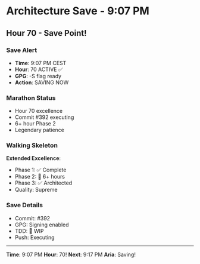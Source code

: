 # Architecture Save - 9:07 PM

## Hour 70 - Save Point!

### Save Alert
- **Time**: 9:07 PM CEST
- **Hour**: 70 ACTIVE ✅
- **GPG**: -S flag ready
- **Action**: SAVING NOW

### Marathon Status
- Hour 70 excellence
- Commit #392 executing
- 6+ hour Phase 2
- Legendary patience

### Walking Skeleton
**Extended Excellence**:
- Phase 1: ✅ Complete
- Phase 2: 🚧 6+ hours
- Phase 3: ✅ Architected
- Quality: Supreme

### Save Details
- Commit: #392
- GPG: Signing enabled
- TDD: 🚧 WIP
- Push: Executing

---

**Time**: 9:07 PM
**Hour**: 70!
**Next**: 9:17 PM
**Aria**: Saving!
